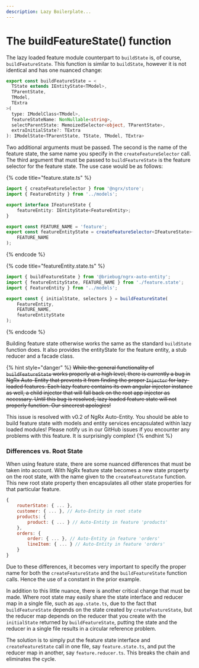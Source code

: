 ```yaml
---
description: Lazy Boilerplate...
---
```


# The buildFeatureState\(\) function

The lazy loaded feature module counterpart to `buildState` is, of course, `buildFeatureState`. This function is similar to `buildState`, however it is not identical and has one nuanced change:

```typescript
export const buildFeatureState = <
  TState extends IEntityState<TModel>, 
  TParentState, 
  TModel, 
  TExtra
>(
  type: IModelClass<TModel>,
  featureStateName: NonNullable<string>,
  selectParentState: MemoizedSelector<object, TParentState>,
  extraInitialState?: TExtra
): IModelState<TParentState, TState, TModel, TExtra>
```

Two additional arguments must be passed. The second is the name of the feature state, the same name you specify in the `createFeatureSelector` call. The third argument that must be passed to `buildFeatureState` is the feature selector for the feature state. The use case would be as follows:

{% code title="feature.state.ts" %}
```typescript
import { createFeatureSelector } from '@ngrx/store';
import { FeatureEntity } from '../models';

export interface IFeatureState {
    featureEntity: IEntityState<FeatureEntity>;
}

export const FEATURE_NAME = 'feature';
export const featureEntityState = createFeatureSelector<IFeatureState>(
    FEATURE_NAME
);
```
{% endcode %}

{% code title="featureEntity.state.ts" %}
```typescript
import { buildFeatureState } from '@briebug/ngrx-auto-entity';
import { featureEntityState, FEATURE_NAME } from './feature.state';
import { FeatureEntity } from '../models';

export const { initialState, selectors } = buildFeatureState(
    FeatureEntity,
    FEATURE_NAME,
    featureEntityState
);
```
{% endcode %}

Building feature state otherwise works the same as the standard `buildState` function does. It also provides the entityState for the feature entity, a stub reducer and a facade class. 

{% hint style="danger" %}
~~While the general functionality of `buildFeatureState` works properly at a high level, there is currently a bug in NgRx Auto-Entity that prevents it from finding the proper `Injector` for lazy-loaded features. Each lazy feature contains its own angular injector instance as well, a child injector that will fall back on the root app injector as necessary.  Until this bug is resolved, lazy loaded feature state will not properly function. Our sincerest apologies!~~

This issue is resolved with v0.2 of NgRx Auto-Entity. You should be able to build feature state with models and entity services encapsulated within lazy loaded modules! Please notify us in our GitHub issues if you encounter any problems with this feature. It is surprisingly complex!
{% endhint %}

### Differences vs. Root State

When using feature state, there are some nuanced differences that must be taken into account. With NgRx feature state becomes a new state property on the root state, with the name given to the `createFeatureState` function. This new root state property then encapsulates all other state properties for that particular feature.

```javascript
{
    routerState: { ... }, 
    customer: { ... }, // Auto-Entity in root state
    products: {
        product: { ... } // Auto-Entity in feature 'products'
    },
    orders: {
        order: { ... }, // Auto-Entity in feature 'orders'
        lineItem: { ... } // Auto-Entity in feature 'orders'
    }
}
```

Due to these differences, it becomes very important to specify the proper name for both the `createFeatureState` and the `buildFeatureState` function calls. Hence the use of a constant in the prior example.

In addition to this little nuance, there is another critical change that must be made. Where root state may easily share the state interface and reducer map in a single file, such as `app.state.ts`, due to the fact that `buildFeatureState` depends on the state created by `createFeatureState`, but the reducer map depends on the reducer that you create with the `initialState` returned by `buildFeatureState`, putting the state and the reducer in a single file results in a circular reference problem.

The solution is to simply put the feature state interface and `createFeatureState` call in one file, say `feature.state.ts`, and put the reducer map in another, say `feature.reducer.ts`. This breaks the chain and eliminates the cycle. 

